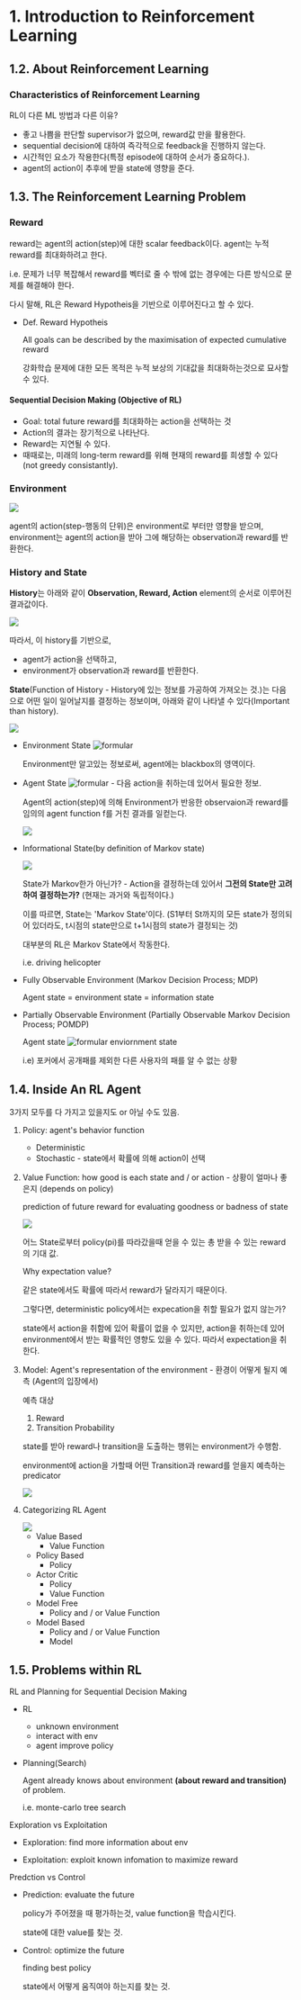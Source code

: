# 1. Introduction to Reinforcement Learning

## 1.2. About Reinforcement Learning

### Characteristics of Reinforcement Learning

RL이 다른 ML 방법과 다른 이유?
* 좋고 나쁨을 판단할 supervisor가 없으며, reward값 만을 활용한다.
* sequential decision에 대하여 즉각적으로 feedback을 진행하지 않는다.
* 시간적인 요소가 작용한다(특정 episode에 대하여 순서가 중요하다.).
* agent의 action이 추후에 받을 state에 영향을 준다.

## 1.3. The Reinforcement Learning Problem

### Reward
reward는 agent의 action(step)에 대한 scalar feedback이다. agent는 누적 reward를 최대화하려고 한다.

i.e. 문제가 너무 복잡해서 reward를 벡터로 줄 수 밖에 없는 경우에는 다른 방식으로 문제를 해결해야 한다.

다시 말해, RL은 Reward Hypotheis을 기반으로 이루어진다고 할 수 있다.

* Def. Reward Hypotheis

    All goals can be described by the maximisation of expected cumulative reward

    강화학습 문제에 대한 모든 목적은 누적 보상의 기대값을 최대화하는것으로 묘사할 수 있다.

#### Sequential Decision Making (Objective of RL)

* Goal: total future reward를 최대화하는 action을 선택하는 것
* Action의 결과는 장기적으로 나타난다.
* Reward는 지연될 수 있다.
* 때때로는, 미래의 long-term reward를 위해 현재의 reward를 희생할 수 있다(not greedy consistantly).

### Environment

<div>
<img src="imgs/ch1_1.jpg"/>
</div>

agent의 action(step-행동의 단위)은 environment로 부터만 영향을 받으며, environment는 agent의 action을 받아 그에 해당하는 observation과 reward를 반환한다.

### History and State

**History**는 아래와 같이 **Observation, Reward, Action** element의 순서로 이루어진 결과값이다.

<div>
<img src="imgs/ch1_2.jpg"/>
</div>

따라서, 이 history를 기반으로,

* agent가 action을 선택하고,
* environment가 observation과 reward를 반환한다.

**State**(Function of History - History에 있는 정보를 가공하여 가져오는 것.)는 다음으로 어떤 일이 일어날지를 결정하는 정보이며, 아래와 같이 나타낼 수 있다(Important than history).

<div>
<img src="imgs/ch1_3.jpg"/>
</div>

* Environment State ![formular](https://render.githubusercontent.com/render/math?math=S^e_t)

    Environment만 알고있는 정보로써, agent에는 blackbox의 영역이다.

* Agent State ![formular](https://render.githubusercontent.com/render/math?math=S^a_t) - 다음 action을 취하는데 있어서 필요한 정보.

    Agent의 action(step)에 의해 Environment가 반응한 observaion과 reward를 임의의 agent function f를 거친 결과를 일컫는다.

    <div>
    <img src="imgs/ch1_4.jpg"/>
    </div>    

* Informational State(by definition of Markov state)

    <div>
    <img src="imgs/ch1_5.jpg"/>
    </div>    

    State가 Markov한가 아닌가? - Action을 결정하는데 있어서 **그전의 State만 고려하여 결정하는가?** (현재는 과거와 독립적이다.)

    이를 따르면, State는 'Markov State'이다.
    (S1부터 St까지의 모든 state가 정의되어 있더라도, t시점의 state만으로 t+1시점의 state가 결정되는 것)

    대부분의 RL은 Markov State에서 작동한다.
    
    i.e. driving helicopter

* Fully Observable Environment (Markov Decision Process; MDP)

    Agent state = environment state = information state

* Partially Observable Environment (Partially Observable Markov Decision Process; POMDP)

    Agent state ![formular](https://render.githubusercontent.com/render/math?math=\neq) enviornment state

    i.e) 포커에서 공개패를 제외한 다른 사용자의 패를 알 수 없는 상황

## 1.4. Inside An RL Agent

3가지 모두를 다 가지고 있을지도 or 아닐 수도 있음.

1. Policy: agent's behavior function

    * Deterministic
    * Stochastic - state에서 확률에 의해 action이 선택

2. Value Function: how good is each state and / or action - 상황이 얼마나 좋은지 (depends on policy)

    prediction of future reward for evaluating goodness or badness of state

    <div>
    <img src="imgs/ch1_6.jpg"/>
    </div>    

    어느 State로부터 policy(pi)를 따라갔을때 얻을 수 있는 총 받을 수 있는 reward의 기대 값.
    
    Why expectation value?

    같은 state에서도 확률에 따라서 reward가 달라지기 때문이다. 
    
    그렇다면, deterministic policy에서는 expecation을 취할 필요가 없지 않는가?

    state에서 action을 취함에 있어 확률이 없을 수 있지만, action을 취하는데 있어 environment에서 받는 확률적인 영향도 있을 수 있다. 따라서 expectation을 취한다.

3. Model: Agent's representation of the environment - 환경이 어떻게 될지 예측 (Agent의 입장에서)

    예측 대상
    1. Reward
    2. Transition Probability

    state를 받아 reward나 transition을 도출하는 행위는 environment가 수행함.

    environment에 action을 가할때 어떤 Transition과 reward를 얻을지 예측하는 predicator

    <div>
    <img src="imgs/ch1_7.jpg"/>
    </div>    

4. Categorizing RL Agent

    <div>
    <img src="imgs/ch1_8.jpg"/>
    </div>    


    * Value Based
        * Value Function 
    * Policy Based
        * Policy
    * Actor Critic
        * Policy
        * Value Function
    * Model Free
        * Policy and / or Value Function 
    * Model Based
        * Policy and / or Value Function 
        * Model  

## 1.5. Problems within RL

RL and Planning for Sequential Decision Making

* RL
    * unknown environment
    * interact with env
    * agent improve policy

* Planning(Search)
    
    Agent already knows about environment **(about reward and transition)** of problem. 

    i.e. monte-carlo tree search

Exploration vs Exploitation

* Exploration: find more information about env

* Exploitation: exploit known infomation to maximize reward

Predction vs Control

* Prediction: evaluate the future

    policy가 주어졌을 때 평가하는것, value function을 학습시킨다.

    state에 대한 value를 찾는 것.

* Control: optimize the future

    finding best policy

    state에서 어떻게 움직여야 하는지를 찾는 것.